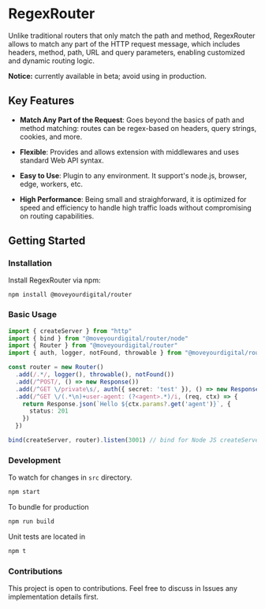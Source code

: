 # RegexRouter

Unlike traditional routers that only match the path and method, RegexRouter allows to match any part of the HTTP request message, which includes headers, method, path, URL and query parameters, enabling customized and dynamic routing logic.

**Notice:** currently available in beta; avoid using in production.

## Key Features
- **Match Any Part of the Request**: Goes beyond the basics of path and method matching: routes can be regex-based on headers, query strings, cookies, and more.

- **Flexible**: Provides and allows extension with middlewares and uses standard Web API syntax.

- **Easy to Use**: Plugin to any environment. It support's node.js, browser, edge, workers, etc.

- **High Performance**: Being small and straighforward, it is optimized for speed and efficiency to handle high traffic loads without compromising on routing capabilities.

## Getting Started
### Installation
Install RegexRouter via npm:
```
npm install @moveyourdigital/router
```

### Basic Usage

```ts
import { createServer } from "http"
import { bind } from "@moveyourdigital/router/node"
import { Router } from "@moveyourdigital/router"
import { auth, logger, notFound, throwable } from "@moveyourdigital/router"

const router = new Router()
  .add(/.*/, logger(), throwable(), notFound())
  .add(/^POST/, () => new Response())
  .add(/^GET \/private\s/, auth({ secret: 'test' }), () => new Response())
  .add(/^GET \/(.*\n)+user-agent: (?<agent>.*)/i, (req, ctx) => {
    return Response.json(`Hello ${ctx.params?.get('agent')}`, {
      status: 201
    })
  })

bind(createServer, router).listen(3001) // bind for Node JS createServer
```

### Development
To watch for changes in `src` directory.
```bash
npm start
```
To bundle for production
```bash
npm run build
```
Unit tests are located in
```bash
npm t
```

### Contributions
This project is open to contributions. Feel free to discuss in Issues any implementation details first.
